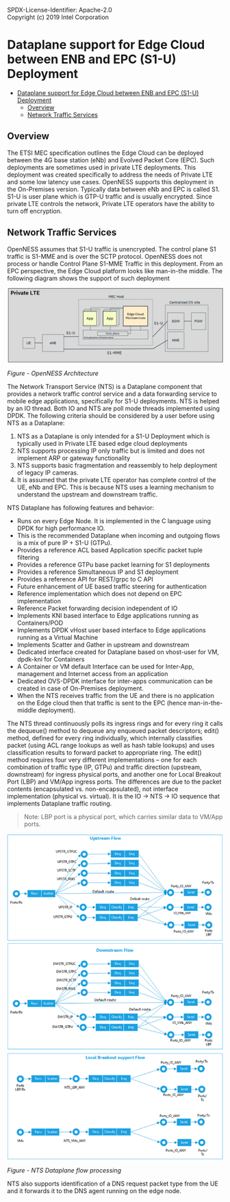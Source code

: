 SPDX-License-Identifier: Apache-2.0    
Copyright (c) 2019 Intel Corporation

# Dataplane support for Edge Cloud between ENB and EPC (S1-U) Deployment

- [Dataplane support for Edge Cloud between ENB and EPC (S1-U) Deployment](#dataplane-support-for-edge-cloud-between-enb-and-epc-s1-u-deployment)
  - [Overview](#overview)
  - [Network Traffic Services](#network-traffic-services)

## Overview 

The ETSI MEC specification outlines the Edge Cloud can be deployed between the 4G base station (eNb) and Evolved Packet Core (EPC). Such deployments are sometimes used in private LTE deployments. This deployment was created specifically to address the needs of Private LTE and some low latency use cases. OpenNESS supports this deployment in the On-Premises version. Typically data between eNb and EPC is called S1. S1-U is user plane which is GTP-U traffic and is usually encrypted. Since private LTE controls the network, Private LTE operators have the ability to turn off encryption. 

## Network Traffic Services  

OpenNESS assumes that S1-U traffic is unencrypted. The control plane S1 traffic is S1-MME and is over the SCTP protocol. OpenNESS does not process or handle Control Plane S1-MME Traffic in this deployment. From an EPC perspective, the Edge Cloud platform looks like man-in-the middle. The following diagram shows the support of such deployment 

![S1 deployment of Edge cloud](nts-images/nts1.png)

_Figure - OpenNESS Architecture_

The Network Transport Service (NTS) is a Dataplane component that provides a network traffic control service and a data forwarding service to mobile edge applications, specifically for S1-U deployments. NTS is helped by an IO thread. Both IO and NTS are poll mode threads implemented using DPDK. The following criteria should be considered by a user before using NTS as a Dataplane:
1. NTS as a Dataplane is only intended for a S1-U Deployment which is typically used in Private LTE based edge cloud deployments 
2. NTS supports processing IP only traffic but is limited and does not implement ARP or gateway functionality 
3. NTS supports basic fragmentation and reassembly to help deployment of legacy IP cameras.  
4. It is assumed that the private LTE operator has complete control of the UE, eNb and EPC. This is because NTS uses a learning mechanism to understand the upstream and downstream traffic. 

NTS Dataplane has following features and behavior: 
- Runs on every Edge Node. It is implemented in the C language using DPDK for high performance IO. 
- This is the recommended Dataplane when incoming and outgoing flows is a mix of pure IP + S1-U (GTPu). 
- Provides a reference ACL based Application specific packet tuple filtering 
- Provides a reference GTPu base packet learning for S1 deployments 
- Provides a reference Simultaneous IP and S1 deployment 
- Provides a reference API for REST/grpc to C API 
- Future enhancement of UE based traffic steering for authentication
- Reference implementation which does not depend on EPC implementation 
- Reference Packet forwarding decision independent of IO
- Implements KNI based interface to Edge applications running as Containers/POD 
- Implements DPDK vHost user based interface to Edge applications running as a Virtual Machine 
- Implements Scatter and Gather in upstream and downstream 
- Dedicated interface created for Dataplane based on vhost-user for VM, dpdk-kni for Containers
- A Container or VM default Interface can be used for Inter-App, management and Internet access from an application 
- Dedicated OVS-DPDK interface for inter-apps communication can be created in case of On-Premises deployment. 
- When the NTS receives traffic from the UE and there is no application on the Edge cloud then that traffic is sent to the EPC (hence man-in-the-middle deployment). 

The NTS thread continuously polls its ingress rings and for every ring it calls the dequeue() method to dequeue any enqueued packet descriptors; edit() method, defined for every ring individually, which internally classifies packet (using ACL range lookups as well as hash table lookups) and uses classification results to forward packet to appropriate ring. The edit() method requires four very different implementations – one for each combination of traffic type (IP, GTPu) and traffic direction (upstream, downstream) for ingress physical ports, and another one for Local Breakout Port (LBP) and VM/App ingress ports. The differences are due to the packet contents (encapsulated vs. non-encapsulated), not interface implementation (physical vs. virtual).
It is the IO → NTS → IO sequence that implements Dataplane traffic routing. 

> Note: LBP port is a physical port, which carries similar data to VM/App ports.


![NTS Dataplane flow processing](nts-images/nts2.png)

_Figure - NTS Dataplane flow processing_

NTS also supports identification of a DNS request packet type from the UE and it forwards it to the DNS agent running on the edge node.

